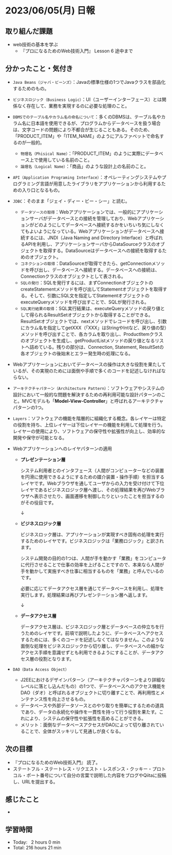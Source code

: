 # 2023/06/05(月) 日報
## 取り組んだ課題
- web技術の基本を学ぶ
  - 『プロになるためのWeb技術入門』 Lesson 6 途中まで

## 分かったこと・気付き
- `Java Beans（ジャバ・ビーンズ）`：Javaの標準仕様の1つでJavaクラスを部品化するためのもの。
- `ビジネスロジック（Business Logic）`：UI（ユーザーインターフェース）とは関係なく存在して、業務を実現するのに必要な処理のこと。
- `DBMSでのテーブル名やカラム名の命名について`：多くのDBMSは、テーブル名やカラム名に日本語を使用できるが、プログラムからデータベースを扱う場合は、文字コードの問題により不都合が生じることもある。そのため、「PRODUCT_ITEM」や「ITEM_NAME」のようにアルファベットで命名するのが一般的。
  - `物理名（Phisical Name）`：「PRODUCT_ITEM」のように実際にデータベース上で使用している名前のこと。
  - `論理名（Logical Name）`：「商品」のような設計上の名前のこと。    
- `API（Application Programing Interface）`：オペレーティングシステムやプログラミング言語が用意したライブラリをアプリケーションから利用するための入り口となるもの。
- `JDBC`：そのまま「ジェイ・ディー・ビー・シー」と読む。
  - `データソースの取得`：Webアプリケーションでは、一般的にアプリケーションサーバがデータベースとの接続を管理しており、Webアプリケーションがどのようにしてデータベースへ接続するかをいちいち気にしなくてもよいようになっている。Webアプリケーションがデータベースへ接続するには、JNDI（Java Naming and Directory Interface）と呼ばれるAPIを利用し、アプリケーションサーバからDataSourceクラスのオブジェクトを取得する。DataSourceはデータベースへの接続を取得するためのオブジェクト。
  - `コネクションの取得`：DataSourceが取得できたら、getConnectionメソッドを呼び出し、データベースへ接続する。データベースへの接続は、Connectionクラスのオブジェクトとして表される。
  - `SQLの発行`：SQLを発行するには、まずConnectionオブジェクトのcreateStatementメソッドを呼び出してStatementオブジェクトを取得する。そして、引数にSQL文を指定してStatementオブジェクトのexecuteQueryメソッドを呼び出すことで、SQLが発行される。
  - `SQL実行結果の取得`：SQL実行結果は、executeQueryメソッドの戻り値として得られるResultSetオブジェクトから取得することができる。ResultSetオブジェクトでは、nextメソッドでレコードを呼び出し、引数にカラム名を指定してgetXXX（「XXX」はStringやIntなど、戻り値の型）メソッドを呼び出すことで、各カラムを取り出し、ProductItemクラスのオブジェクトを生成し、getProductListメソッドの戻り値となるリストへ詰めている。残りの部分は、Connection, Statement, ResultSetの各オブジェクトの後始末とエラー発生時の処理になる。
- Webアプリケーションにおいてデータベースの操作は大きな役割を果たしているが、その実現のためには面倒や手順で多くのコードを記述しなければならない。
- `アーキテクチャパターン（Architecture Pattern）`：ソフトウェアやシステムの設計において一般的な問題を解決するための再利用可能な設計パターンのこと。MVCモデルも「**Model-View-Controller**」と呼ばれるアーキテクチャパターンの1つ。
- `Layers`：ソフトウェアの機能を階層的に組織化する概念。各レイヤーは特定の役割を持ち、上位レイヤーは下位レイヤーの機能を利用して処理を行う。レイヤーの使用により、ソフトウェアの保守性や拡張性が向上し、効率的な開発や保守が可能となる。
- Webアプリケーションへのレイヤパターンの適用
  - **プレゼンテーション層**
        
      システム利用者とのインタフェース（人間がコンピューターなどの装置を円滑に使用できるようにするための媒介装置・操作手順）を担当するレイヤです。Webブラウザを通してユーザからの入力を受け付けて下位レイヤであるビジネスロジック層へ渡し、その処理結果を再びWebブラウザへ表示させたり、画面遷移を制御したりといったことを担当するのがその役目です。

      ↓
        
  - **ビジネスロジック層**
        
      ビジネスロック層は、アプリケーションが実現すべき固有の処理を実行するためのレイヤです。ビジネスロジックは「業務ロジック」と訳されます。

      システム開発の目的の1つは、人間が手を動かす「業務」をコンピュータに代行させることで仕事の効率を上げることですので、本来なら人間が手を動かして実施すべき仕事に相当するものを「業務」と呼んでいるのです。

      必要に応じてデータアクセス層を通じてデータベースを利用し、処理を実行します。処理結果は再びプレゼンテーション層へ返します。

      ↓
        
  - **データアクセス層**
        
      データアクセス層は、ビジネスロジック層とデータベースの仲立ちを行うためのレイヤです。前項で説明したように、データベースへアクセスするためには、多くのコードを記述しなくてはなりません。このような面倒な処理をビジネスロジックから切り離し、データベースへの細かなアクセス手順を意識せずとも利用できるようにすることが、データアクセス層の役割となります。
        
- `DAO（Data Access Object）`
  - J2EEにおけるデザインパターン（アーキテクチャパターンをより詳細なレベルに落とし込んだもの）の1つで、データベースへのアクセス機能をDAO（ダオ）と呼ばれるオブジェクトに切り離すことで、再利用性とメンテナンス性を向上させるもの。
  - データベースや外部データソースとのやり取りを簡単にするための道具であり、データの永続化や操作を一貫性を持って行う役割を果たす。これにより、システムの保守性や拡張性を高めることができる。
  - メリット：面倒なデータベースアクセスがDAOによって切り離されていることで、全体がスッキリして見通しが良くなる。

## 次の目標
- 『プロになるためのWeb技術入門』 読了。
- ステートフル・ステートレス・リクエスト・レスポンス・クッキー・プロトコル・ポート番号について自分の言葉で説明した内容をブログやQiitaに投稿し、URLを提出する。

## 感じたこと
- 

## 学習時間
- Today:&nbsp;&nbsp; 2 hours 0 min
- Total: 216 hours 21 min
